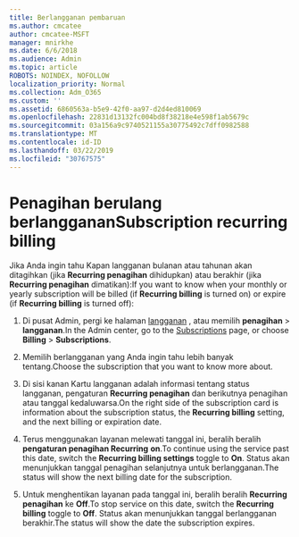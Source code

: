 ```yaml
---
title: Berlangganan pembaruan
ms.author: cmcatee
author: cmcatee-MSFT
manager: mnirkhe
ms.date: 6/6/2018
ms.audience: Admin
ms.topic: article
ROBOTS: NOINDEX, NOFOLLOW
localization_priority: Normal
ms.collection: Adm_O365
ms.custom: ''
ms.assetid: 6860563a-b5e9-42f0-aa97-d2d4ed810069
ms.openlocfilehash: 22831d13132fc004bd8f38218e4e598f1ab5679c
ms.sourcegitcommit: 03a156a9c9740521155a30775492c7dff0982588
ms.translationtype: MT
ms.contentlocale: id-ID
ms.lasthandoff: 03/22/2019
ms.locfileid: "30767575"
---
```

# <a name="subscription-recurring-billing"></a><span data-ttu-id="081fb-102">Penagihan berulang berlangganan</span><span class="sxs-lookup"><span data-stu-id="081fb-102">Subscription recurring billing</span></span>

<span data-ttu-id="081fb-103">Jika Anda ingin tahu Kapan langganan bulanan atau tahunan akan ditagihkan (jika **Recurring penagihan** dihidupkan) atau berakhir (jika **Recurring penagihan** dimatikan):</span><span class="sxs-lookup"><span data-stu-id="081fb-103">If you want to know when your monthly or yearly subscription will be billed (if **Recurring billing** is turned on) or expire (if **Recurring billing** is turned off):</span></span> 
  
1. <span data-ttu-id="081fb-104">Di pusat Admin, pergi ke halaman [langganan](https://go.microsoft.com/fwlink/p/?linkid=842054) , atau memilih **penagihan** \> **langganan**.</span><span class="sxs-lookup"><span data-stu-id="081fb-104">In the Admin center, go to the [Subscriptions](https://go.microsoft.com/fwlink/p/?linkid=842054) page, or choose **Billing** \> **Subscriptions**.</span></span>
    
2. <span data-ttu-id="081fb-105">Memilih berlangganan yang Anda ingin tahu lebih banyak tentang.</span><span class="sxs-lookup"><span data-stu-id="081fb-105">Choose the subscription that you want to know more about.</span></span>
    
3. <span data-ttu-id="081fb-106">Di sisi kanan Kartu langganan adalah informasi tentang status langganan, pengaturan **Recurring penagihan** dan berikutnya penagihan atau tanggal kedaluwarsa.</span><span class="sxs-lookup"><span data-stu-id="081fb-106">On the right side of the subscription card is information about the subscription status, the **Recurring billing** setting, and the next billing or expiration date.</span></span> 
    
4. <span data-ttu-id="081fb-107">Terus menggunakan layanan melewati tanggal ini, beralih beralih **pengaturan penagihan Recurring** **on**.</span><span class="sxs-lookup"><span data-stu-id="081fb-107">To continue using the service past this date, switch the **Recurring billing settings** toggle to **On**.</span></span> <span data-ttu-id="081fb-108">Status akan menunjukkan tanggal penagihan selanjutnya untuk berlangganan.</span><span class="sxs-lookup"><span data-stu-id="081fb-108">The status will show the next billing date for the subscription.</span></span>
    
5. <span data-ttu-id="081fb-109">Untuk menghentikan layanan pada tanggal ini, beralih beralih **Recurring penagihan** ke **Off**.</span><span class="sxs-lookup"><span data-stu-id="081fb-109">To stop service on this date, switch the **Recurring billing** toggle to **Off**.</span></span> <span data-ttu-id="081fb-110">Status akan menunjukkan tanggal berlangganan berakhir.</span><span class="sxs-lookup"><span data-stu-id="081fb-110">The status will show the date the subscription expires.</span></span>
    


